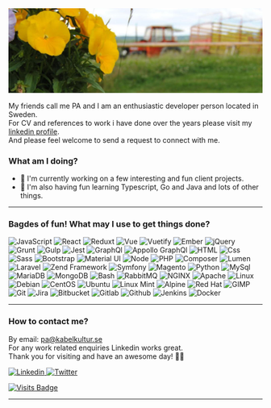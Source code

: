 <img src="./banner.jpg" alt="banner" />

My friends call me PA and I am an enthusiastic developer person located in Sweden.<br/>
For CV and references to work i have done over the years please visit my <a href="https://www.linkedin.com/in/paulander/" target="_blank"> linkedin profile</a>.<br/> 
And please feel welcome to send a request to connect with me.

### What am I doing?

- 🔭 I'm currently working on a few interesting and fun client projects.
- 🌱 I'm also having fun learning Typescript, Go and Java and lots of other things.

---

### Bagdes of fun! What may I use to get things done?

<p>
  <img alt="JavaScript" src="https://img.shields.io/badge/javascript-F7DF1E?logo=javascript&logoColor=white&style=for-the-badge" />
  <img alt="React" src="https://img.shields.io/badge/react-61DAFB?logo=react&logoColor=white&style=for-the-badge" />
  <img alt="Reduxt" src="https://img.shields.io/badge/redux-764ABC?logo=redux&logoColor=white&style=for-the-badge" />
  <img alt="Vue" src="https://img.shields.io/badge/vue-4FC08D?logo=vue.js&logoColor=white&style=for-the-badge" />
  <img alt="Vuetify" src="https://img.shields.io/badge/vuetify-1867C0?logo=vuetify&logoColor=white&style=for-the-badge" />
  <img alt="Ember" src="https://img.shields.io/badge/ember-E04E39?logo=ember.js&logoColor=white&style=for-the-badge" />
  <img alt="jQuery" src="https://img.shields.io/badge/jquery-0769AD?logo=jquery&logoColor=white&style=for-the-badge" />
  <img alt="Grunt" src="https://img.shields.io/badge/grunt-FBA919?logo=grunt&logoColor=white&style=for-the-badge" />
  <img alt="Gulp" src="https://img.shields.io/badge/gulp-CF4647?logo=gulp&logoColor=white&style=for-the-badge" />
  <img alt="Jest" src="https://img.shields.io/badge/jest-C21325?logo=jest&logoColor=white&style=for-the-badge" />
  <img alt="GraphQl" src="https://img.shields.io/badge/graphql-E10098?logo=graphql&logoColor=white&style=for-the-badge" />
  <img alt="Appollo GraphQl" src="https://img.shields.io/badge/apollographql-311C87?logo=apollo-graphql&logoColor=white&style=for-the-badge" />
  <img alt="HTML" src="https://img.shields.io/badge/html-E34F26?logo=html5&logoColor=white&style=for-the-badge" />
  <img alt="Css" src="https://img.shields.io/badge/css-1572B6?logo=css3&logoColor=white&style=for-the-badge" />
  <img alt="Sass" src="https://img.shields.io/badge/sass-CC6699?logo=sass&logoColor=white&style=for-the-badge" />
  <img alt="Bootstrap" src="https://img.shields.io/badge/bootstrap-563D7C?logo=bootstrap&logoColor=white&style=for-the-badge" />
  <img alt="Material UI" src="https://img.shields.io/badge/material--ui-0081CB?logo=material&logoColor=white&style=for-the-badge" />

  <img alt="Node" src="https://img.shields.io/badge/node-339933?logo=node.js&logoColor=white&style=for-the-badge" />
  <img alt="PHP" src="https://img.shields.io/badge/php-777BB4?logo=php&logoColor=white&style=for-the-badge" />
  <img alt="Composer" src="https://img.shields.io/badge/composer-885630?logo=composer&logoColor=white&style=for-the-badge" />
  <img alt="Lumen" src="https://img.shields.io/badge/lumen-E74430?logo=lumen&logoColor=white&style=for-the-badge" />
  <img alt="Laravel" src="https://img.shields.io/badge/laravel-FF2D20?logo=laravel&logoColor=white&style=for-the-badge" />
  <img alt="Zend Framework" src="https://img.shields.io/badge/zend-68B604?logo=zend-framework&logoColor=white&style=for-the-badge" />
  <img alt="Symfony" src="https://img.shields.io/badge/symfony-000000?logo=symfony&logoColor=white&style=for-the-badge" />
  <img alt="Magento" src="https://img.shields.io/badge/magento-EE672F?logo=magento&logoColor=white&style=for-the-badge" />

  <img alt="Python" src="https://img.shields.io/badge/python-3776AB?logo=python&logoColor=white&style=for-the-badge" />
  <img alt="MySql" src="https://img.shields.io/badge/mysql-4479A1?logo=mysql&logoColor=white&style=for-the-badge" />
  <img alt="MariaDB" src="https://img.shields.io/badge/mariadb-003545?logo=mariadb&logoColor=white&style=for-the-badge" />
  <img alt="MongoDB" src="https://img.shields.io/badge/mongodb-47A248?logo=mongodb&logoColor=white&style=for-the-badge" />

  <img alt="Bash" src="https://img.shields.io/badge/bash-4EAA25?logo=gnu-bash&logoColor=white&style=for-the-badge" />
  <img alt="RabbitMQ" src="https://img.shields.io/badge/rabbitmq-FF6600?logo=rabbitmq&logoColor=white&style=for-the-badge" />
  <img alt="NGINX" src="https://img.shields.io/badge/nginx-269539?logo=nginx&logoColor=white&style=for-the-badge" />
  <img alt="Apache" src="https://img.shields.io/badge/apache-D22128?logo=apache&logoColor=white&style=for-the-badge" />

  <img alt="Linux" src="https://img.shields.io/badge/linux-FCC624?logo=linux&logoColor=white&style=for-the-badge" />
  <img alt="Debian" src="https://img.shields.io/badge/debian-A81D33?logo=debian&logoColor=white&style=for-the-badge" />
  <img alt="CentOS" src="https://img.shields.io/badge/centos-262577?logo=centos&logoColor=white&style=for-the-badge" />
  <img alt="Ubuntu" src="https://img.shields.io/badge/ubuntu-E95420?logo=ubuntu&logoColor=white&style=for-the-badge" />
  <img alt="Linux Mint" src="https://img.shields.io/badge/linux%20mint-87CF3E?logo=linux-mint&logoColor=white&style=for-the-badge" />
  <img alt="Alpine" src="https://img.shields.io/badge/alpine-0D597F?logo=alpine-linux&logoColor=white&style=for-the-badge" />
  <img alt="Red Hat" src="https://img.shields.io/badge/red%20hat-EE0000?logo=red-hat&logoColor=white&style=for-the-badge" />
  <img alt="GIMP" src="https://img.shields.io/badge/gimp-5C5543?logo=gimp&logoColor=white&style=for-the-badge" />

  <img alt="Git" src="https://img.shields.io/badge/git-F05032?logo=git&logoColor=white&style=for-the-badge" />
  <img alt="Jira" src="https://img.shields.io/badge/jira-0052CC?logo=jira&logoColor=white&style=for-the-badge" />
  <img alt="Bitbucket" src="https://img.shields.io/badge/bitbucket-0052CC?logo=bitbucket&logoColor=white&style=for-the-badge" />
  <img alt="Gitlab" src="https://img.shields.io/badge/gitlab-FCA121?logo=gitlab&logoColor=white&style=for-the-badge" />
  <img alt="Github" src="https://img.shields.io/badge/github-181717?logo=github&logoColor=white&style=for-the-badge" />
  <img alt="Jenkins" src="https://img.shields.io/badge/jenkins-D24939?logo=jenkins&logoColor=white&style=for-the-badge" />
  <img alt="Docker" src="https://img.shields.io/badge/docker-2496ED?logo=docker&logoColor=white&style=for-the-badge" />

</p>

---
### How to contact me?

By email: <a class="u-email link-gray-dark " href="mailto:pa@kabelkultur.se">pa@kabelkultur.se</a><br />
For any work related enquiries Linkedin works great.<br />
Thank you for visiting and have an awesome day! :slightly_smiling_face::wave:

<p>
  <!-- <a href="https://www.youtube.com/channel/UCvfvbhvWJlg2LP2Xs_TcWzw">
    <img alt="Youtube" src="https://img.shields.io/badge/youtube-FF0000?logo=youtube&logoColor=white&style=for-the-badge" />
  </a> -->
    <a href="https://www.linkedin.com/in/paulander/">
    <img alt="Linkedin" src="https://img.shields.io/badge/pa%20ulander-0077B5?logo=linkedin&logoColor=white&style=for-the-badge" />
  </a> 
  <a href="https://twitter.com/pa_ulander">
    <img alt="Twitter" src="https://img.shields.io/badge/@pa_ulander-1DA1F2?logo=twitter&logoColor=white&style=for-the-badge" />
  </a>
    <!-- <a href="https://www.instagram.com/pa_ulander/">
    <img alt="Instagram" src="https://img.shields.io/badge/Instagram-E4405F?logo=instagram&logoColor=white&style=for-the-badge" /> 
  </a>-->

[![Visits Badge](https://badges.pufler.dev/visits/pa-ulander/pa-ulander?kill_cache=1)](https://badges.pufler.dev/visits/pa-ulander/pa-ulander)

</p>

---

<!-- <details>
  <summary>Some Stats</summary>

![PA Ulander's github stats](https://github-readme-stats.vercel.app/api?username=pa-ulander&include_all_commits=true&count_private=true&show_icons=true&title_color=666)
[![Top Langs](https://github-readme-stats.vercel.app/api/top-langs/?username=pa-ulander&layout=compact)](https://github.com/pa-ulander/github-readme-stats)

</details> -->